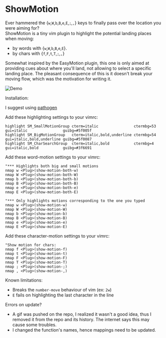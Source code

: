 ShowMotion
==========

Ever hammered the {`w`,`W`,`b`,`B`,`e`,`E`,`;`,`,`} keys to finally pass over the location you were aiming for?  
ShowMotion is a tiny vim plugin to highlight the potential landing places when moving:

* by words with {`w`,`W`,`b`,`B`,`e`,`E`}.
* by chars with {`f`,`F`,`t`,`T`,`;`,`,`}

Somewhat inspired by the EasyMotion plugin, this one is only aimed at providing cues about where you'll land, not allowing to select a specific landing place. The pleasant consequence of this is it doesn't break your moving flow, which was the motivation for writing it.

 ![Demo](https://i.imgur.com/sWUqiF3.gif)

Installation:

 I suggest using [pathogen](https://github.com/tpope/vim-pathogen)


Add these highlighting settings to your vimrc:  

    highlight SM_SmallMotionGroup cterm=italic                ctermbg=53 gui=italic                guibg=#5f005f
    highlight SM_BigMotionGroup   cterm=italic,bold,underline ctermbg=54 gui=italic,bold,underline guibg=#5f0087
    highlight SM_CharSearchGroup  cterm=italic,bold           ctermbg=4  gui=italic,bold           guibg=#3f6691

Add these word-motion settings to your vimrc:  

    "*** Highlights both big and small motions
    nmap w <Plug>(show-motion-both-w)
    nmap W <Plug>(show-motion-both-W)
    nmap b <Plug>(show-motion-both-b)
    nmap B <Plug>(show-motion-both-B)
    nmap e <Plug>(show-motion-both-e)
    nmap E <Plug>(show-motion-both-E)

    "*** Only highlights motions corresponding to the one you typed
    nmap w <Plug>(show-motion-w)
    nmap W <Plug>(show-motion-W)
    nmap b <Plug>(show-motion-b)
    nmap B <Plug>(show-motion-B)
    nmap e <Plug>(show-motion-e)
    nmap E <Plug>(show-motion-E)

Add these character-motion settings to your vimrc:  

    "Show motion for chars:  
    nmap f <Plug>(show-motion-f)
    nmap t <Plug>(show-motion-t)
    nmap F <Plug>(show-motion-F)
    nmap T <Plug>(show-motion-T)
    nmap ; <Plug>(show-motion-;)
    nmap , <Plug>(show-motion-,)


Known limitations:

* Breaks the `number-move` behaviour of vim (ex: `2w`)
* `E` fails on highlighting the last character in the line


Errors on update?  
* A gif was pushed on the repo, I realized it wasn't a good idea, thus I removed it from the repo and its history. The internet says this may cause some troubles.
* I changed the function's names, hence mappings need to be updated.
